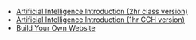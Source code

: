 - [Artificial Intelligence Introduction (2hr class version)](ai-intro)
- [Artificial Intelligence Introduction (1hr CCH version)](ai-intro-cch)
- [Build Your Own Website](website)